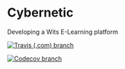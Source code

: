 # Cybernetic
Developing a Wits E-Learning platform

[![Travis (.com) branch](https://img.shields.io/travis/com/2144815/Cybernetics2/master?label=BUILD%20MASTER&style=for-the-badge)](https://travis-ci.com/github/2144815/Cybernetics2)

[![Codecov branch](https://img.shields.io/codecov/c/github/2144815/Cybernetics2/master?label=CODECOV%20COVERAGE&style=for-the-badge)](https://app.codecov.io/gh/2144815/Cybernetics2)

